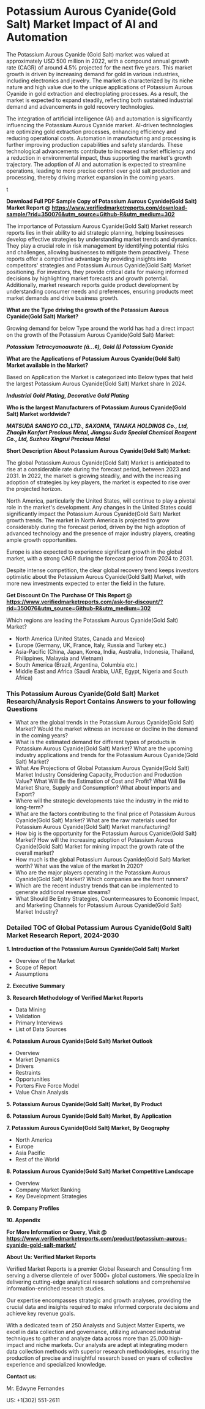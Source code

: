 <meta name="title" content="Global Potassium Aurous Cyanide(Gold Salt) Market Impact of AI and Automation"><meta name="description" content="The Potassium Aurous Cyanide (Gold Salt) market was valued at approximately USD 500 million in 2022, with a compound annual growth rate (CAGR) of around 4.5% projected"><meta name="title" content="Potassium Aurous Cyanide(Gold Salt) Market Size, Share, Scope, Trends, Growth, Opportunities, Analysis, Forecast"><h1>Potassium Aurous Cyanide(Gold Salt) Market Impact of AI and Automation</h1><p>The Potassium Aurous Cyanide (Gold Salt) market was valued at approximately USD 500 million in 2022, with a compound annual growth rate (CAGR) of around 4.5% projected for the next five years. This market growth is driven by increasing demand for gold in various industries, including electronics and jewelry. The market is characterized by its niche nature and high value due to the unique applications of Potassium Aurous Cyanide in gold extraction and electroplating processes. As a result, the market is expected to expand steadily, reflecting both sustained industrial demand and advancements in gold recovery technologies.</p><p>The integration of artificial intelligence (AI) and automation is significantly influencing the Potassium Aurous Cyanide market. AI-driven technologies are optimizing gold extraction processes, enhancing efficiency and reducing operational costs. Automation in manufacturing and processing is further improving production capabilities and safety standards. These technological advancements contribute to increased market efficiency and a reduction in environmental impact, thus supporting the market's growth trajectory. The adoption of AI and automation is expected to streamline operations, leading to more precise control over gold salt production and processing, thereby driving market expansion in the coming years.</p>t</p><p id="" class=""><strong>Download Full PDF Sample Copy of Potassium Aurous Cyanide(Gold Salt) Market Report @ <a href="https://www.verifiedmarketreports.com/download-sample/?rid=350076&utm_source=Github-R&utm_medium=302" target="_blank">https://www.verifiedmarketreports.com/download-sample/?rid=350076&utm_source=Github-R&utm_medium=302</a></strong></p><p>The importance of&nbsp;Potassium Aurous Cyanide(Gold Salt) Market research reports lies in their ability to aid strategic planning, helping businesses develop effective strategies by understanding market trends and dynamics. They play a crucial role in risk management by identifying potential risks and challenges, allowing businesses to mitigate them proactively. These reports offer a competitive advantage by providing insights into competitors' strategies and Potassium Aurous Cyanide(Gold Salt) Market positioning. For investors, they provide critical data for making informed decisions by highlighting market forecasts and growth potential. Additionally, market research reports guide product development by understanding consumer needs and preferences, ensuring products meet market demands and drive business growth.</p><p><strong>What are the&nbsp;Type driving the growth of the Potassium Aurous Cyanide(Gold Salt) Market?</strong></p><p id="" class="">Growing demand for below Type around the world has had a direct impact on the growth of the Potassium Aurous Cyanide(Gold Salt) Market:</p><em><strong>Potassium Tetracyanoaurate (â…¢), Gold (I) Potassium Cyanide</strong></em></p><strong>What are the&nbsp;Applications&nbsp;of Potassium Aurous Cyanide(Gold Salt) Market available in the Market?</strong></p><p id="" class="">Based on Application the Market is categorized into Below types that held the largest Potassium Aurous Cyanide(Gold Salt) Market share In 2024.</p><em><strong>Industrial Gold Plating, Decorative Gold Plating</strong></em></p><strong>Who is the largest Manufacturers of Potassium Aurous Cyanide(Gold Salt) Market worldwide?</strong></p><p><em><strong>MATSUDA SANGYO CO.,LTD., SAXONIA, TANAKA HOLDINGS Co., Ltd, Zhaojin Kanfort Precious Metal, Jiangsu Suda Special Chemical Reagent Co., Ltd, Suzhou Xingrui Precious Metal</strong></em></p><p id="" class=""><strong>Short Description About Potassium Aurous Cyanide(Gold Salt) Market:</strong></p><p>The global Potassium Aurous Cyanide(Gold Salt) Market is anticipated to rise at a considerable rate during the forecast period, between 2023 and 2031. In 2022, the market is growing steadily, and with the increasing adoption of strategies by key players, the market is expected to rise over the projected horizon.</p><p>North America, particularly the United States, will continue to play a pivotal role in the market's development. Any changes in the United States could significantly impact the Potassium Aurous Cyanide(Gold Salt) Market growth trends. The market in North America is projected to grow considerably during the forecast period, driven by the high adoption of advanced technology and the presence of major industry players, creating ample growth opportunities.</p><p>Europe is also expected to experience significant growth in the global market, with a strong CAGR during the forecast period from 2024 to 2031.</p><p>Despite intense competition, the clear global recovery trend keeps investors optimistic about the Potassium Aurous Cyanide(Gold Salt) Market, with more new investments expected to enter the field in the future.</p><p id="" class=""><strong>Get Discount On The Purchase Of This Report @ <a href="https://www.verifiedmarketreports.com/ask-for-discount/?rid=350076&utm_source=Github-R&utm_medium=302" target="_blank">https://www.verifiedmarketreports.com/ask-for-discount/?rid=350076&utm_source=Github-R&utm_medium=302</a></strong></p>Which regions are leading the Potassium Aurous Cyanide(Gold Salt) Market?</p><ul><li>North America (United States, Canada and Mexico)</li><li>Europe (Germany, UK, France, Italy, Russia and Turkey etc.)</li><li>Asia-Pacific (China, Japan, Korea, India, Australia, Indonesia, Thailand, Philippines, Malaysia and Vietnam)</li><li>South America (Brazil, Argentina, Columbia etc.)</li><li>Middle East and Africa (Saudi Arabia, UAE, Egypt, Nigeria and South Africa)</li></ul><h3 id="" class="">This Potassium Aurous Cyanide(Gold Salt) Market Research/Analysis Report Contains Answers to your following Questions</h3><ul><li>What are the global trends in the Potassium Aurous Cyanide(Gold Salt) Market? Would the market witness an increase or decline in the demand in the coming years?</li><li>What is the estimated demand for different types of products in Potassium Aurous Cyanide(Gold Salt) Market? What are the upcoming industry applications and trends for the Potassium Aurous Cyanide(Gold Salt) Market?</li><li>What Are Projections of Global Potassium Aurous Cyanide(Gold Salt) Market Industry Considering Capacity, Production and Production Value? What Will Be the Estimation of Cost and Profit? What Will Be Market Share, Supply and Consumption? What about imports and Export?</li><li>Where will the strategic developments take the industry in the mid to long-term?</li><li>What are the factors contributing to the final price of Potassium Aurous Cyanide(Gold Salt) Market? What are the raw materials used for Potassium Aurous Cyanide(Gold Salt) Market manufacturing?</li><li>How big is the opportunity for the Potassium Aurous Cyanide(Gold Salt) Market? How will the increasing adoption of Potassium Aurous Cyanide(Gold Salt) Market for mining impact the growth rate of the overall market?</li><li>How much is the global Potassium Aurous Cyanide(Gold Salt) Market worth? What was the value of the market In 2020?</li><li>Who are the major players operating in the Potassium Aurous Cyanide(Gold Salt) Market? Which companies are the front runners?</li><li>Which are the recent industry trends that can be implemented to generate additional revenue streams?</li><li>What Should Be Entry Strategies, Countermeasures to Economic Impact, and Marketing Channels for Potassium Aurous Cyanide(Gold Salt) Market Industry?</li></ul><h3 id="" class="">Detailed TOC of Global Potassium Aurous Cyanide(Gold Salt) Market Research Report, 2024-2030</h3><p id="" class=""><strong>1. Introduction of the Potassium Aurous Cyanide(Gold Salt) Market</strong></p><ul><li>Overview of the Market</li><li>Scope of Report</li><li>Assumptions</li></ul><p id="" class=""><strong>2. Executive Summary</strong></p><p id="" class=""><strong>3. Research Methodology of Verified Market Reports</strong></p><ul><li>Data Mining</li><li>Validation</li><li>Primary Interviews</li><li>List of Data Sources</li></ul><p id="" class=""><strong>4. Potassium Aurous Cyanide(Gold Salt) Market Outlook</strong></p><ul><li>Overview</li><li>Market Dynamics</li><li>Drivers</li><li>Restraints</li><li>Opportunities</li><li>Porters Five Force Model</li><li>Value Chain Analysis</li></ul><p id="" class=""><strong>5. Potassium Aurous Cyanide(Gold Salt) Market, By Product</strong></p><p id="" class=""><strong>6. Potassium Aurous Cyanide(Gold Salt) Market, By Application</strong></p><p id="" class=""><strong>7. Potassium Aurous Cyanide(Gold Salt) Market, By Geography</strong></p><ul><li>North America</li><li>Europe</li><li>Asia Pacific</li><li>Rest of the World</li></ul><p id="" class=""><strong>8. Potassium Aurous Cyanide(Gold Salt) Market Competitive Landscape</strong></p><ul><li>Overview</li><li>Company Market Ranking</li><li>Key Development Strategies</li></ul><p id="" class=""><strong>9. Company Profiles</strong></p><p id="" class=""><strong>10. Appendix</strong></p><p id="" class=""><strong>For More Information or Query, Visit @ <a href="https://www.verifiedmarketreports.com/product/potassium-aurous-cyanide-gold-salt-market/" target="_blank">https://www.verifiedmarketreports.com/product/potassium-aurous-cyanide-gold-salt-market/</a></strong></p><p id="" class=""><strong>About Us: Verified Market Reports</strong></p><p id="" class="">Verified Market Reports is a premier Global Research and Consulting firm serving a diverse clientele of over 5000+ global customers. We specialize in delivering cutting-edge analytical research solutions and comprehensive information-enriched research studies.</p><p id="" class="">Our expertise encompasses strategic and growth analyses, providing the crucial data and insights required to make informed corporate decisions and achieve key revenue goals.</p><p id="" class="">With a dedicated team of 250 Analysts and Subject Matter Experts, we excel in data collection and governance, utilizing advanced industrial techniques to gather and analyze data across more than 25,000 high-impact and niche markets. Our analysts are adept at integrating modern data collection methods with superior research methodologies, ensuring the production of precise and insightful research based on years of collective experience and specialized knowledge.</p><p id="" class=""><strong>Contact us:</strong></p><p id="" class="">Mr. Edwyne Fernandes</p><p id="" class="">US: +1(302) 551-2611</p>